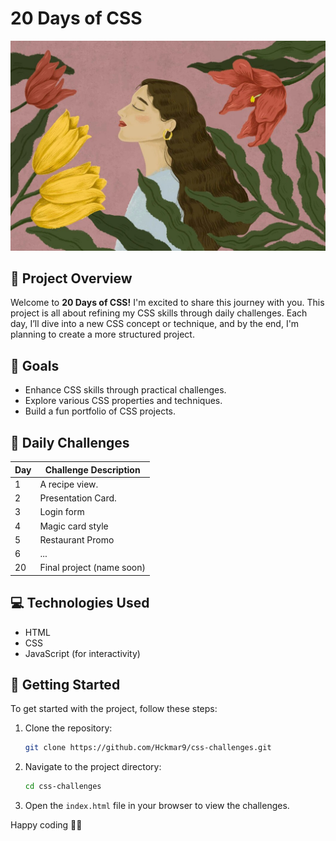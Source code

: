 # 20 Days of CSS

![20 days of CSS](/woman.jpg)

## 📅 Project Overview

Welcome to **20 Days of CSS!** I'm excited to share this journey with you. This project is all about refining my CSS skills through daily challenges. Each day, I’ll dive into a new CSS concept or technique, and by the end, I'm planning to create a more structured project.

## 🎯 Goals

- Enhance CSS skills through practical challenges.
- Explore various CSS properties and techniques.
- Build a fun portfolio of CSS projects.

## 📆 Daily Challenges

| Day | Challenge Description     |
| --- | ------------------------- |
| 1   | A recipe view.            |
| 2   | Presentation Card.        |
| 3   | Login form                |
| 4   | Magic card style          |
| 5   | Restaurant Promo          |
| 6   | ...                       |
| 20  | Final project (name soon) |

## 💻 Technologies Used

- HTML
- CSS
- JavaScript (for interactivity)

## 🌟 Getting Started

To get started with the project, follow these steps:

1. Clone the repository:
   ```bash
   git clone https://github.com/Hckmar9/css-challenges.git
   ```
2. Navigate to the project directory:
   ```bash
   cd css-challenges
   ```
3. Open the `index.html` file in your browser to view the challenges.

Happy coding 🎨✨
